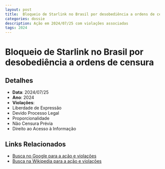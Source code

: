 ```yaml
---
layout: post
title:  Bloqueio de Starlink no Brasil por desobediência a ordens de censura
categories: dossie
description: Ação em 2024/07/25 com violações associadas
tags: 2024
---
```


# Bloqueio de Starlink no Brasil por desobediência a ordens de censura

## Detalhes
- **Data**: 2024/07/25
- **Ano**: 2024
- **Violações**:
- Liberdade de Expressão
- Devido Processo Legal
- Proporcionalidade
- Não Censura Prévia
- Direito ao Acesso à Informação

## Links Relacionados
- [Busca no Google para a ação e violações](https://www.google.com/search?q=%22Alexandre%20de%20Moraes%22%20Bloqueio%20de%20Starlink%20no%20Brasil%20por%20desobedi%C3%AAncia%20a%20ordens%20de%20censura%20Liberdade%20de%20Express%C3%A3o%20Devido%20Processo%20Legal%20Proporcionalidade%20N%C3%A3o%20Censura%20Pr%C3%A9via%20Direito%20ao%20Acesso%20%C3%A0%20Informa%C3%A7%C3%A3o%202024)
- [Busca na Wikipedia para a ação e violações](https://en.wikipedia.org/w/index.php?search=%22Alexandre%20de%20Moraes%22%20Bloqueio%20de%20Starlink%20no%20Brasil%20por%20desobedi%C3%AAncia%20a%20ordens%20de%20censura%20Liberdade%20de%20Express%C3%A3o%20Devido%20Processo%20Legal%20Proporcionalidade%20N%C3%A3o%20Censura%20Pr%C3%A9via%20Direito%20ao%20Acesso%20%C3%A0%20Informa%C3%A7%C3%A3o%202024)
